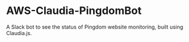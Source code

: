 # AWS-Claudia-PingdomBot
A Slack bot to see the status of Pingdom website monitoring, built using Claudia.js.
